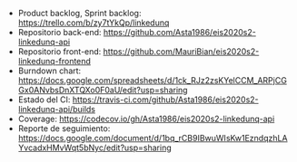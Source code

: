 * Product backlog, Sprint backlog: https://trello.com/b/zy7tYkQp/linkedunq
* Repositorio back-end: https://github.com/Asta1986/eis2020s2-linkedunq-api
* Repositorio front-end: https://github.com/MauriBian/eis2020s2-linkedunq-frontend
* Burndown chart: https://docs.google.com/spreadsheets/d/1ck_RJz2zsKYelCCM_ARPjCGGx0ANvbsDnXTQXo0F0aU/edit?usp=sharing
* Estado del CI: https://travis-ci.com/github/Asta1986/eis2020s2-linkedunq-api/builds
* Coverage: https://codecov.io/gh/Asta1986/eis2020s2-linkedunq-api
* Reporte de seguimiento: https://docs.google.com/document/d/1bq_rCB9IBwuWIsKw1EzndqzhLAYvcadxHMvWqt5bNyc/edit?usp=sharing
